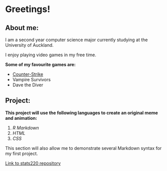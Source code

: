 # **Greetings!**

## About me:

I am a second year computer science major currently studying at the University of Auckland.

I enjoy playing video games in my free time.

**Some of my favourite games are:**
* [Counter-Strike]("https://store.steampowered.com/app/730/CounterStrike_2/")
* Vampire Survivors
* Dave the Diver

## **Project**:

**This project will use the following languages to create an original meme and animation:**

1. *R Markdown*
2. *HTML*
3. *CSS*

This section will also allow me to demonstrate several Markdown syntax for my first project.

[Link to stats220 repository](https://github.com/lianga1066/stats220)
